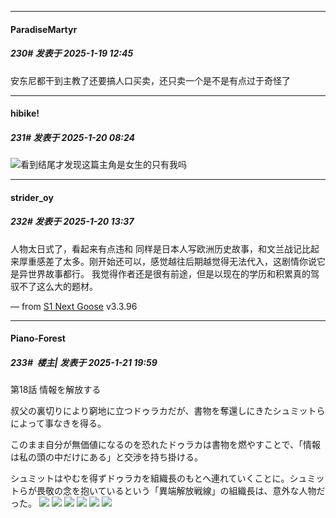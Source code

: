 ﻿
*****

####  ParadiseMartyr  
##### 230#       发表于 2025-1-19 12:45

安东尼都干到主教了还要搞人口买卖，还只卖一个是不是有点过于奇怪了


*****

####  hibike!  
##### 231#       发表于 2025-1-20 08:24

<img src="https://static.saraba1st.com/image/smiley/face2017/002.png" referrerpolicy="no-referrer">看到结尾才发现这篇主角是女生的只有我吗


*****

####  strider_oy  
##### 232#       发表于 2025-1-20 13:37

人物太日式了，看起来有点违和
同样是日本人写欧洲历史故事，和文兰战记比起来厚重感差了太多。刚开始还可以，感觉越往后期越觉得无法代入，这剧情你说它是异世界故事都行。
我觉得作者还是很有前途，但是以现在的学历和积累真的驾驭不了这么大的题材。

— from [S1 Next Goose](https://www.pgyer.com/GcUxKd4w) v3.3.96


*****

####  Piano-Forest  
##### 233#         楼主| 发表于 2025-1-21 19:59

第18話 情報を解放する

叔父の裏切りにより窮地に立つドゥラカだが、書物を奪還しにきたシュミットらによって事なきを得る。

このまま自分が無価値になるのを恐れたドゥラカは書物を燃やすことで、「情報は私の頭の中だけにある」と交渉を持ち掛ける。

シュミットはやむを得ずドゥラカを組織長のもとへ連れていくことに。シュミットらが畏敬の念を抱いているという「異端解放戦線」の組織長は、意外な人物だった。
<img src="https://p.sda1.dev/21/d65b30fbe8444cd72c7d767588a7e484/img01.jpg" referrerpolicy="no-referrer">
<img src="https://p.sda1.dev/21/fbcbdbc3e15ea0ff0c1917dc9e0a12b6/img02.jpg" referrerpolicy="no-referrer">
<img src="https://p.sda1.dev/21/200a0a421d4ef9be23af9e6223eb0228/img03.jpg" referrerpolicy="no-referrer">
<img src="https://p.sda1.dev/21/1fbad3b12b3d56f0e260b4618916dd8c/img04.jpg" referrerpolicy="no-referrer">
<img src="https://p.sda1.dev/21/60bef4b636acc7b223aa3d93b1bd3221/img05.jpg" referrerpolicy="no-referrer">
<img src="https://p.sda1.dev/21/344f745a9bc054c8034722f4a637d792/img06.jpg" referrerpolicy="no-referrer">

